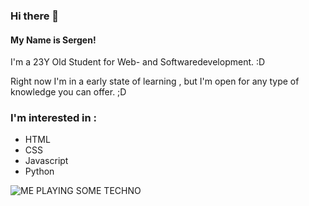 ### Hi there 👋  

#### My Name is Sergen!   

I'm a 23Y Old Student for Web- and Softwaredevelopment.  :D

Right now I'm in a early state of learning , but I'm open for any type of knowledge you can offer.  ;D  

### I'm interested in :  

* HTML
* CSS
* Javascript
* Python




![ME PLAYING SOME TECHNO](https://www.instagram.com/p/C2ZjzzHs2d8/?img_index=1)








<!--
**SergenF18/SergenF18** is a ✨ _special_ ✨ repository because its `README.md` (this file) appears on your GitHub profile.

Here are some ideas to get you started:

- 🔭 I’m currently working on ...
- 🌱 I’m currently learning ...
- 👯 I’m looking to collaborate on ...
- 🤔 I’m looking for help with ...
- 💬 Ask me about ...
- 📫 How to reach me: ...
- 😄 Pronouns: ...
- ⚡ Fun fact: ...
-->
